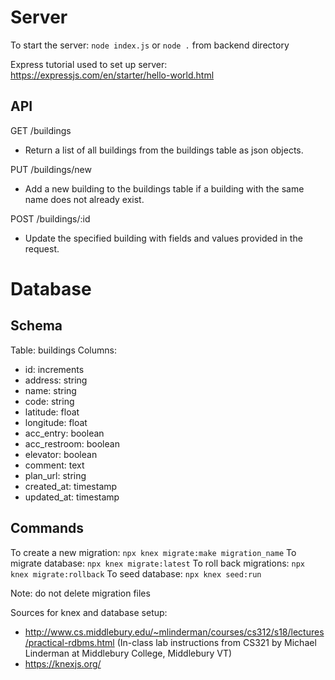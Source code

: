 # Server

To start the server: `node index.js` or `node .` from backend directory

Express tutorial used to set up server: https://expressjs.com/en/starter/hello-world.html

## API

GET /buildings
- Return a list of all buildings from the buildings table as json objects.

PUT /buildings/new
- Add a new building to the buildings table if a building with the same name does not already exist.

POST /buildings/:id
- Update the specified building with fields and values provided in the request.

# Database

## Schema

Table: buildings
Columns:
- id: increments
- address: string
- name: string
- code: string
- latitude: float
- longitude: float
- acc_entry: boolean
- acc_restroom: boolean
- elevator: boolean
- comment: text
- plan_url: string
- created_at: timestamp
- updated_at: timestamp

## Commands

To create a new migration: `npx knex migrate:make migration_name`
To migrate database: `npx knex migrate:latest`
To roll back migrations: `npx knex migrate:rollback`
To seed database: `npx knex seed:run`

Note: do not delete migration files

Sources for knex and database setup:
- http://www.cs.middlebury.edu/~mlinderman/courses/cs312/s18/lectures/practical-rdbms.html (In-class lab instructions from CS321 by Michael Linderman at Middlebury College, Middlebury VT)
- https://knexjs.org/
